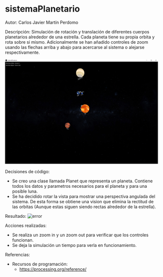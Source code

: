 # sistemaPlanetario

Autor: Carlos Javier Martín Perdomo

Descripción: Simulación de rotación y translación de diferentes cuerpos planetarios alrededor de una estrella. Cada planeta tiene su propia orbita y rota sobre si mismo. Adicionalmente se han añadido controles de zoom usando las flechas arriba y abajo para acercarse al sistema o alejarse respectivamente.

![error](https://github.com/CarlosJavierMartin/sistemaPlanetario/blob/master/sp.png?raw=true)

Decisiones de código:
  - Se creo una clase llamada Planet que representa un planeta. Contiene todos los datos y parametros necesarios para el planeta y para una posible luna.
  - Se ha decidido rotar la vista para mostrar una perspectiva angulada del sistema. De esta forma se obtiene una vision que elimina la rectitud de las orbitas (Aunque estas siguen siendo rectas alrededor de la estrella).

Resultado:
![error](https://github.com/CarlosJavierMartin/sistemaPlanetario/blob/master/sp.gif?raw=true)

Acciones realizadas:
  - Se realiza un zoom in y un zoom out para verificar que los controles funcionan.
  - Se deja la simulación un tiempo para verla en funcionamiento.
  
Referencias:
  - Recursos de programación:
    - https://processing.org/reference/
